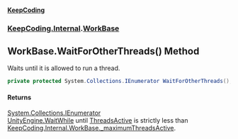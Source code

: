#### [KeepCoding](index.md 'index')
### [KeepCoding.Internal](KeepCoding.Internal.md 'KeepCoding.Internal').[WorkBase](WorkBase.md 'KeepCoding.Internal.WorkBase')
## WorkBase.WaitForOtherThreads() Method
Waits until it is allowed to run a thread.  
```csharp
private protected System.Collections.IEnumerator WaitForOtherThreads();
```
#### Returns
[System.Collections.IEnumerator](https://docs.microsoft.com/en-us/dotnet/api/System.Collections.IEnumerator 'System.Collections.IEnumerator')  
[UnityEngine.WaitWhile](https://docs.microsoft.com/en-us/dotnet/api/UnityEngine.WaitWhile 'UnityEngine.WaitWhile') until [ThreadsActive](WorkBase.ThreadsActive.md 'KeepCoding.Internal.WorkBase.ThreadsActive') is strictly less than [KeepCoding.Internal.WorkBase._maximumThreadsActive](https://docs.microsoft.com/en-us/dotnet/api/KeepCoding.Internal.WorkBase._maximumThreadsActive 'KeepCoding.Internal.WorkBase._maximumThreadsActive').
